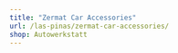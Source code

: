 ```yaml
---
title: "Zermat Car Accessories"
url: /las-pinas/zermat-car-accessories/
shop: Autowerkstatt
---
```

